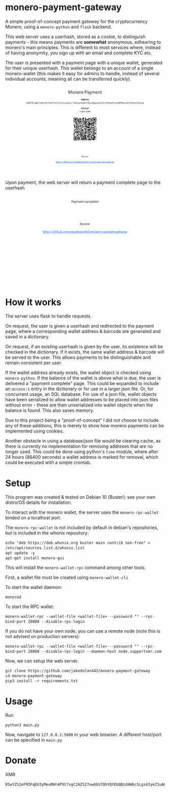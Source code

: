 # monero-payment-gateway

A simple proof-of-concept payment gateway for the cryptocurrency Monero, using a `monero-python` and `flask` backend.

This web server uses a userhash, stored as a cookie, to distinguish payments - this means payments are **somewhat** anonymous, adhearing to monero's main principles. This is different to most services where, instead of having anonymity, you sign up with an email and complete KYC etc.

The user is presented with a payment page with a unique wallet, generated for their unique userhash. This wallet belongs to an account of a single monero-wallet (this makes it easy for admins to handle, instead of several individual accounts, meaning all can be transferred quickly).

![image](https://raw.githubusercontent.com/jakedolan443/monero-payment-gateway/main/payment.png)

Upon payment, the web server will return a payment complete page to the userhash

![image](https://raw.githubusercontent.com/jakedolan443/monero-payment-gateway/main/payment_complete.png)

# How it works

The server uses flask to handle requests. 

On request, the user is given a userhash and redirected to the payment page, where a corresponding wallet address & barcode are generated and saved in a dictionary. 

On request, if an existing userhash is given by the user, its existence will be checked in the dictionary. If it exists, the same wallet address & barcode will be served to the user. This allows payments to be distinguishable and remain consistent per user.

If the wallet address already exists, the wallet object is checked using `monero-python`. If the balance of the wallet is above what is due, the user is delivered a "payment complete" page. This could be expanded to include an `access:1` entry in the dictionary or for use in a larger json file. Or, for concurrent usage, an SQL database. For use of a json file, wallet objects have been serialized to allow wallet addresses to be placed into json files without error - these are then unserialized into wallet objects when the balance is found. This also saves memory.

Due to this project being a "proof-of-concept" I did not choose to include any of these additions, this is merely to show how monero payments can be implemented using cookies.

Another obstacle in using a database/json file would be clearing cache, as there is currently no implementation for removing addreses that are no longer used. This could be done using python's `time` module, where after 24 hours (86400 seconds) a wallet address is marked for removal, which could be executed with a simple crontab.

# Setup 

This program was created & tested on Debian 10 (Buster); see your own distro/OS details for installation.

To interact with the monero wallet, the server uses the `monero-rpc-wallet` binded on a localhost port.

The `monero-rpc-wallet` is not included by default in debian's repositories, but is included in the whonix repository:

```
echo "deb https://deb.whonix.org buster main contrib non-free" > /etc/apt/sources.list.d/whonix.list
apt update -y
apt-get install monero-gui
```

This will install the `monero-wallet-rpc` command among other tools.

First, a wallet file must be created using `monero-wallet-cli`

To start the wallet daemon:
```
monerod
```
To start the RPC wallet:
```
monero-wallet-rpc --wallet-file <wallet-file> --password "" --rpc-bind-port 28088 --disable-rpc-login
```
If you do not have your own node, you can use a remote node (note this is not advised on production servers):
```
monero-wallet-rpc --wallet-file <wallet-file> --password "" --rpc-bind-port 28088 --disable-rpc-login --daemon-host node.supportxmr.com
```
Now, we can setup the web server.
```
git clone https://github.com/jakedolan443/monero-payment-gateway
cd monero-payment-gateway
pip3 install -r requirements.txt
```
# Usage
Run 
```
python3 main.py
```
Now, navigate to `127.0.0.1:5000` in your web browser.
A different host/port can be specified in `main.py`

# Donate
XMR
```
85wYZS2eFM3FqEU3yMeuMmh4PXC7vgC2AZS27ow6bU7QhYQYEbQBzd4WbcSLgs43yeZ1uAHRkGcn1Q6jRyNHcL881JoAyVG
```
